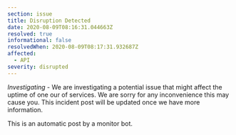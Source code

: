 ```yaml
---
section: issue
title: Disruption Detected
date: 2020-08-09T08:16:31.044663Z
resolved: true
informational: false
resolvedWhen: 2020-08-09T08:17:31.932687Z
affected:
  - API
severity: disrupted
---
```

*Investigating* - We are investigating a potential issue that might affect the uptime of one our of services. We are sorry for any inconvenience this may cause you. This incident post will be updated once we have more information.

This is an automatic post by a monitor bot.
        